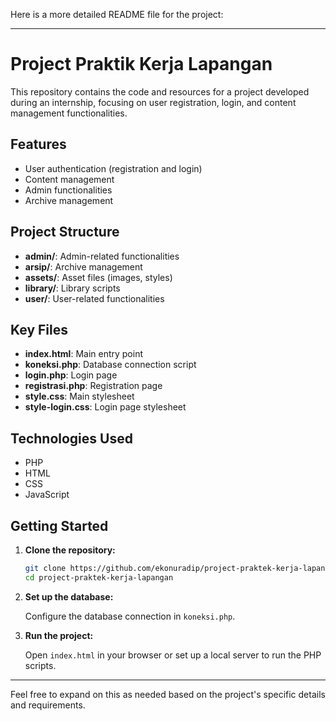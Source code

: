 Here is a more detailed README file for the project:

---

# Project Praktik Kerja Lapangan

This repository contains the code and resources for a project developed during an internship, focusing on user registration, login, and content management functionalities.

## Features

- User authentication (registration and login)
- Content management
- Admin functionalities
- Archive management

## Project Structure

- **admin/**: Admin-related functionalities
- **arsip/**: Archive management
- **assets/**: Asset files (images, styles)
- **library/**: Library scripts
- **user/**: User-related functionalities

## Key Files

- **index.html**: Main entry point
- **koneksi.php**: Database connection script
- **login.php**: Login page
- **registrasi.php**: Registration page
- **style.css**: Main stylesheet
- **style-login.css**: Login page stylesheet

## Technologies Used

- PHP
- HTML
- CSS
- JavaScript

## Getting Started

1. **Clone the repository:**

   ```bash
   git clone https://github.com/ekonuradip/project-praktek-kerja-lapangan.git
   cd project-praktek-kerja-lapangan
   ```

2. **Set up the database:**

   Configure the database connection in `koneksi.php`.

3. **Run the project:**

   Open `index.html` in your browser or set up a local server to run the PHP scripts.

---

Feel free to expand on this as needed based on the project's specific details and requirements.

